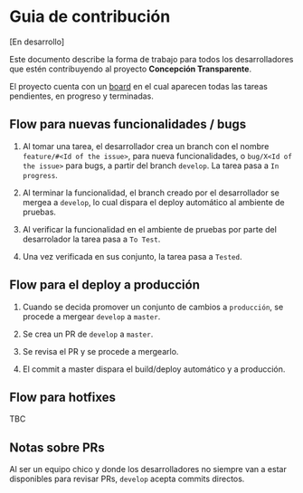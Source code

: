 # Guia de contribución #
[En desarrollo]

Este documento describe la forma de trabajo para todos los desarrolladores que estén contribuyendo al proyecto __Concepción Transparente__.

El proyecto cuenta con un [board](https://github.com/DatosConcepcionDelUruguay/Concepcion-transparente/projects/1) en el cual aparecen todas las tareas pendientes, en progreso y terminadas.

## Flow para nuevas funcionalidades / bugs ##
1. Al tomar una tarea, el desarrollador crea un branch con el nombre `feature/#<Id of the issue>`, para nueva funcionalidades, o `bug/X<Id of the issue>` para bugs, a partir del branch `develop`. La tarea pasa a `In progress`.

1. Al terminar la funcionalidad, el branch creado por el desarrollador se mergea a `develop`, lo cual dispara el deploy automático al ambiente de pruebas.

1. Al verificar la funcionalidad en el ambiente de pruebas por parte del desarrolador la tarea pasa a `To Test`.

1. Una vez verificada en sus conjunto, la tarea pasa a `Tested`.

## Flow para el deploy a producción ##

1. Cuando se decida promover un conjunto de cambios a `producción`, se procede a mergear `develop` a `master`.

1. Se crea un PR de `develop` a `master`.

1. Se revisa el PR y se procede a mergearlo.

1. El commit a master dispara el build/deploy automático y a producción.

## Flow para hotfixes ##
TBC

## Notas sobre PRs ##
Al ser un equipo chico y donde los desarrolladores no siempre van a estar disponibles para revisar PRs, `develop` acepta commits directos.

